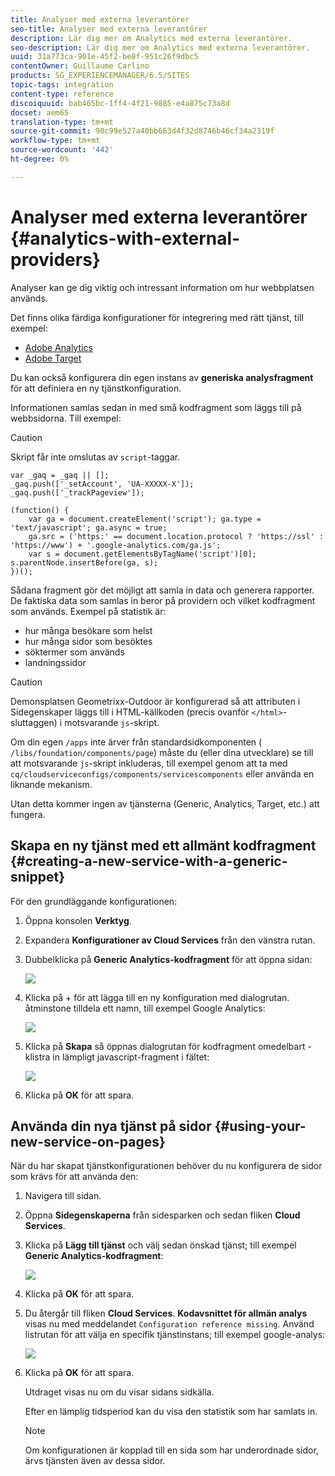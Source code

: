 ```yaml
---
title: Analyser med externa leverantörer
seo-title: Analyser med externa leverantörer
description: Lär dig mer om Analytics med externa leverantörer.
seo-description: Lär dig mer om Analytics med externa leverantörer.
uuid: 31a773ca-901e-45f2-be8f-951c26f9dbc5
contentOwner: Guillaume Carlino
products: SG_EXPERIENCEMANAGER/6.5/SITES
topic-tags: integration
content-type: reference
discoiquuid: bab465bc-1ff4-4f21-9885-e4a875c73a8d
docset: aem65
translation-type: tm+mt
source-git-commit: 90c99e527a40bb663d4f32d8746b46cf34a2319f
workflow-type: tm+mt
source-wordcount: '442'
ht-degree: 0%

---
```



# Analyser med externa leverantörer {#analytics-with-external-providers}

Analyser kan ge dig viktig och intressant information om hur webbplatsen används.

Det finns olika färdiga konfigurationer för integrering med rätt tjänst, till exempel:

* [Adobe Analytics](/help/sites-administering/adobeanalytics.md)
* [Adobe Target](/help/sites-administering/target.md)

Du kan också konfigurera din egen instans av **generiska analysfragment** för att definiera en ny tjänstkonfiguration.

Informationen samlas sedan in med små kodfragment som läggs till på webbsidorna. Till exempel:

>[!CAUTION]
>
>Skript får inte omslutas av `script`-taggar.

```
var _gaq = _gaq || [];
_gaq.push(['_setAccount', 'UA-XXXXX-X']);
_gaq.push(['_trackPageview']);

(function() {
    var ga = document.createElement('script'); ga.type = 'text/javascript'; ga.async = true;
    ga.src = ('https:' == document.location.protocol ? 'https://ssl' : 'https://www') + '.google-analytics.com/ga.js';
    var s = document.getElementsByTagName('script')[0]; s.parentNode.insertBefore(ga, s);
})();
```

Sådana fragment gör det möjligt att samla in data och generera rapporter. De faktiska data som samlas in beror på providern och vilket kodfragment som används. Exempel på statistik är:

* hur många besökare som helst
* hur många sidor som besöktes
* söktermer som används
* landningssidor

>[!CAUTION]
>
>Demonsplatsen Geometrixx-Outdoor är konfigurerad så att attributen i Sidegenskaper läggs till i HTML-källkoden (precis ovanför `</html>`-sluttaggen) i motsvarande `js`-skript.
>
>Om din egen `/apps` inte ärver från standardsidkomponenten ( `/libs/foundation/components/page`) måste du (eller dina utvecklare) se till att motsvarande `js`-skript inkluderas, till exempel genom att ta med `cq/cloudserviceconfigs/components/servicescomponents` eller använda en liknande mekanism.
>
>Utan detta kommer ingen av tjänsterna (Generic, Analytics, Target, etc.) att fungera.

## Skapa en ny tjänst med ett allmänt kodfragment {#creating-a-new-service-with-a-generic-snippet}

För den grundläggande konfigurationen:

1. Öppna konsolen **Verktyg**.
1. Expandera **Konfigurationer av Cloud Services** från den vänstra rutan.
1. Dubbelklicka på **Generic Analytics-kodfragment** för att öppna sidan:

   ![](assets/analytics_genericoverview.png)

1. Klicka på + för att lägga till en ny konfiguration med dialogrutan. åtminstone tilldela ett namn, till exempel Google Analytics:

   ![](assets/analytics_addconfig.png)

1. Klicka på **Skapa** så öppnas dialogrutan för kodfragment omedelbart - klistra in lämpligt javascript-fragment i fältet:

   ![](assets/analytics_snippet.png)

1. Klicka på **OK** för att spara.

## Använda din nya tjänst på sidor {#using-your-new-service-on-pages}

När du har skapat tjänstkonfigurationen behöver du nu konfigurera de sidor som krävs för att använda den:

1. Navigera till sidan.
1. Öppna **Sidegenskaperna** från sidesparken och sedan fliken **Cloud Services**.
1. Klicka på **Lägg till tjänst** och välj sedan önskad tjänst; till exempel **Generic Analytics-kodfragment**:

   ![](assets/analytics_selectservice.png)

1. Klicka på **OK** för att spara.
1. Du återgår till fliken **Cloud Services**. **Kodavsnittet för allmän analys** visas nu med meddelandet `Configuration reference missing`. Använd listrutan för att välja en specifik tjänstinstans; till exempel google-analys:

   ![](assets/analytics_selectspecificservice.png)

1. Klicka på **OK** för att spara.

   Utdraget visas nu om du visar sidans sidkälla.

   Efter en lämplig tidsperiod kan du visa den statistik som har samlats in.

   >[!NOTE]
   >
   >Om konfigurationen är kopplad till en sida som har underordnade sidor, ärvs tjänsten även av dessa sidor.
